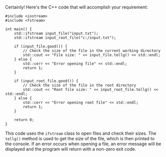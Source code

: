 Certainly! Here's the C++ code that will accomplish your requirement:
```
#include <iostream>
#include <fstream>

int main() {
    std::ifstream input_file("input.txt");
    std::ifstream input_root_file("c:/input.txt");

    if (input_file.good()) {
        // Check the size of the file in the current working directory
        std::cout << "File size: " << input_file.tellg() << std::endl;
    } else {
        std::cerr << "Error opening file" << std::endl;
        return 1;
    }

    if (input_root_file.good()) {
        // Check the size of the file in the root directory
        std::cout << "Root file size: " << input_root_file.tellg() << std::endl;
    } else {
        std::cerr << "Error opening root file" << std::endl;
        return 1;
    }

    return 0;
}
```
This code uses the `ifstream` class to open files and check their sizes. The `tellg()` method is used to get the size of the file, which is then printed to the console. If an error occurs when opening a file, an error message will be displayed and the program will return with a non-zero exit code.
